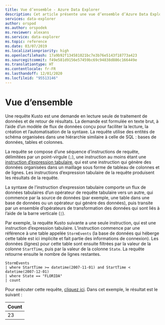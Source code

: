 ```yaml
---
title: Vue d’ensemble - Azure Data Explorer
description: Cet article présente une vue d’ensemble d’Azure Data Explorer.
services: data-explorer
author: orspod
ms.author: orspodek
ms.reviewer: alexans
ms.service: data-explorer
ms.topic: reference
ms.date: 03/07/2019
ms.localizationpriority: high
ms.openlocfilehash: 17a9b92f134581021bc7e3b76e5143f18773a423
ms.sourcegitcommit: f49e581d9156e57459bc69c94838d886c166449e
ms.translationtype: HT
ms.contentlocale: fr-FR
ms.lasthandoff: 12/01/2020
ms.locfileid: "95513146"
---
```

# <a name="overview"></a>Vue d’ensemble

Une requête Kusto est une demande en lecture seule de traitement de données et de retour de résultats.
La demande est formulée en texte brut, à l’aide d’un modèle de flux de données conçu pour faciliter la lecture, la création et l’automatisation de la syntaxe. La requête utilise des entités de schéma organisées dans une hiérarchie similaire à celle de SQL : bases de données, tables et colonnes.

La requête se compose d’une séquence d’instructions de requête, délimitées par un point-virgule (`;`), une instruction au moins étant une [instruction d’expression tabulaire](tabularexpressionstatements.md), qui est une instruction qui génère des données organisées dans un maillage sous forme de tableau de colonnes et de lignes. Les instructions d’expression tabulaire de la requête produisent les résultats de la requête.

La syntaxe de l’instruction d’expression tabulaire comporte un flux de données tabulaires d’un opérateur de requête tabulaire vers un autre, qui commence par la source de données (par exemple, une table dans une base de données ou un opérateur qui génère des données), puis transite par un ensemble d’opérateurs de transformation des données qui sont liés à l’aide de la barre verticale (`|`).

Par exemple, la requête Kusto suivante a une seule instruction, qui est une instruction d’expression tabulaire. L’instruction commence par une référence à une table appelée `StormEvents` (la base de données qui héberge cette table est ici implicite et fait partie des informations de connexion). Les données (lignes) pour cette table sont ensuite filtrées par la valeur de la colonne `StartTime`, puis par la valeur de la colonne `State`. La requête retourne ensuite le nombre de lignes restantes.

<!-- csl: https://help.kusto.windows.net:443/Samples -->
```kusto
StormEvents 
| where StartTime >= datetime(2007-11-01) and StartTime < datetime(2007-12-01)
| where State == "FLORIDA"  
| count 
```

Pour exécuter cette requête, [cliquez ici](https://dataexplorer.azure.com/clusters/help/databases/Samples?query=H4sIAAAAAAAAAwsuyS/KdS1LzSspVuDlqlEoz0gtSlUILkksKgnJzE1VsLNVSEksSS0BsjWMDAzMdQ0NdQ0MNRUS81KQVNmgKzICKUIxryRVwdZWQcnNxz/I08VRSQFsW3J+aV6JAgAwMx4+hAAAAA==).
Dans cet exemple, le résultat est le suivant :

|Count|
|-----|
|   23|
